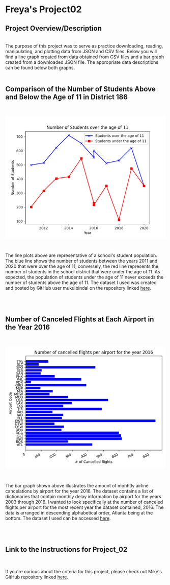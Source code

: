 # Freya's Project02

## Project Overview/Description

<br />
The purpose of this project was to serve as practice downloading, reading, manipulating, and plotting data from JSON and CSV files. Below you will find a line graph created from data obtained from CSV files and a bar graph created from a downloaded JSON file. The appropriate data descriptions can be found below both graphs.

<br />
<br />

## Comparison of the Number of Students Above and Below the Age of 11 in District 186 

<br />

![My Image](Figure_1.png)

<br />

The line plots above are representative of a school's student population. The blue line shows the number of students between the years 2011 and 2020 that were over the age of 11, conversely, the red line represents the number of students in the school district that were under the age of 11. As expected, the population of students under the age of 11 never exceeds the number of students above the age of 11. The dataset I used was created and posted by GitHub user mukulbindal on the repository linked <a href="https://github.com/mukulbindal/Files " target="_blank">here</a>.

<br />
<br />

## Number of Canceled Flights at Each Airport in the Year 2016

<br />

![My Image](Figure_2.png)

<br />

The bar graph shown above illustrates the amount of monhtly airline cancelations by airport for the year 2016. The dataset contains a list of dictionaries that contain monthly delay information by airport for the years 2003 through 2016. I wanted to look specifically at the number of canceled flights per airport for the most recent year the dataset contained, 2016. The data is arranged in descending alphabetical order, Atlanta being at the bottom. The dataset I used can be accessed <a href="https://github.com/jdorfman/awesome-json-datasets#travel" target="_blank">here</a>.

<br />
<br />

## Link to the Instructions for Project_02

<br />

If you're curious about the criteria for this project, please check out Mike's GitHub repository linked <a href="https://github.com/mikeizbicki/cmc-csci040/tree/2022fall/project_02" target="_blank">here</a>.